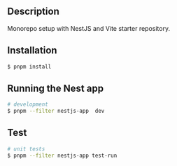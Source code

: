 ## Description

Monorepo setup with NestJS and Vite starter repository.

## Installation

```bash
$ pnpm install
```

## Running the Nest app

```bash
# development
$ pnpm --filter nestjs-app  dev

```

## Test

```bash
# unit tests
$ pnpm --filter nestjs-app test-run

```